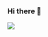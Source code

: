 ### Hi there 👋


  <!-- GitHub Stats -->
  ![](http://github-profile-summary-cards.vercel.app/api/cards/profile-details?username=rgcastrof&theme=aura_dark)
